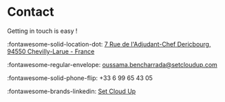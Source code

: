# Contact
Getting in touch is easy !

:fontawesome-solid-location-dot: [7 Rue de l'Adjudant-Chef Dericbourg, 94550 Chevilly-Larue - France](https://goo.gl/maps/tphAVakWLybVcdBPA)

:fontawesome-regular-envelope: <a> oussama.bencharrada@setcloudup.com </a>

:fontawesome-solid-phone-flip: <a> +33 6 99 65 43 05 </a>

:fontawesome-brands-linkedin: [Set Cloud Up](https://www.linkedin.com/company/set-cloud-up)




